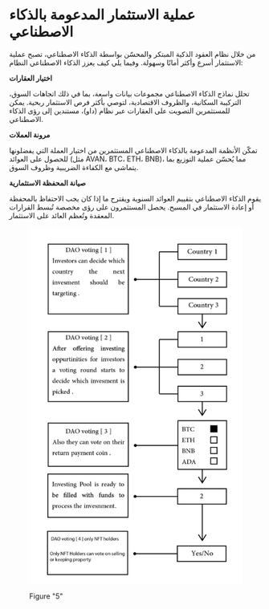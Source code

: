 # عملية الاستثمار المدعومة بالذكاء الاصطناعي

من خلال نظام العقود الذكية المبتكر والمحسّن بواسطة الذكاء الاصطناعي، تصبح عملية الاستثمار أسرع وأكثر أمانًا وسهولة. وفيما يلي كيف يعزز الذكاء الاصطناعي النظام:

**اختيار العقارات**

تحلل نماذج الذكاء الاصطناعي مجموعات بيانات واسعة، بما في ذلك اتجاهات السوق، التركيبة السكانية، والظروف الاقتصادية، لتوصي بأكثر فرص الاستثمار ربحية. يمكن للمستثمرين التصويت على العقارات عبر نظام (داو)، مستندين إلى رؤى الذكاء الاصطناعي.

**مرونة العملات**

تمكّن الأنظمة المدعومة بالذكاء الاصطناعي المستثمرين من اختيار العملة التي يفضلونها للحصول على العوائد (مثل AVAN، BTC، ETH، BNB)، مما يُحسّن عملية التوزيع بما يتماشى مع الكفاءة الضريبية وظروف السوق.

**صيانة المحفظة الاستثمارية**

يقوم الذكاء الاصطناعي بتقييم العوائد السنوية ويقترح ما إذا كان يجب الاحتفاظ بالمحفظة أو إعادة الاستثمار في المسبح. يحصل المستثمرون على رؤى مخصصة تُبسط القرارات المعقدة وتُعظم العائد على الاستثمار.

<figure><img src="../.gitbook/assets/image (3).png" alt=""><figcaption><p>Figure "5"</p></figcaption></figure>
